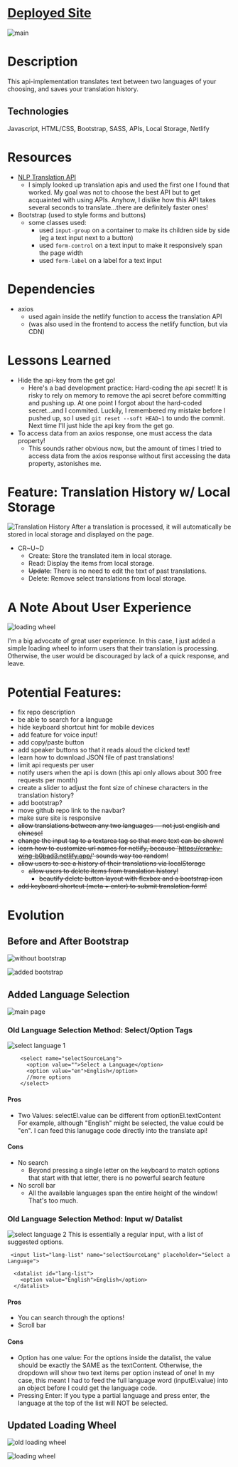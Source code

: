 # [Deployed Site](https://translate-api.netlify.app/)

![main](./github_images/main-page.png)

# Description

This api-implementation translates text between two languages of your choosing, and saves your translation history.

## Technologies

Javascript, HTML/CSS, Bootstrap, SASS, APIs, Local Storage, Netlify

# Resources

- [NLP Translation API](https://rapidapi.com/gofitech/api/nlp-translation/)
  - I simply looked up translation apis and used the first one I found that worked. My goal was not to choose the best API but to get acquainted with using APIs. Anyhow, I dislike how this API takes several seconds to translate...there are definitely faster ones!
- Bootstrap (used to style forms and buttons)
  - some classes used:
    - used `input-group` on a container to make its children side by side (eg a text input next to a button)
    - used `form-control` on a text input to make it responsively span the page width
    - used `form-label` on a label for a text input

# Dependencies

- axios
  - used again inside the netlify function to access the translation API
  - (was also used in the frontend to access the netlify function, but via CDN)

# Lessons Learned

- Hide the api-key from the get go!
  - Here's a bad development practice: Hard-coding the api secret! It is risky to rely on memory to remove the api secret before committing and pushing up. At one point I forgot about the hard-coded secret...and I commited. Luckily, I remembered my mistake before I pushed up, so I used `git reset --soft HEAD~1` to undo the commit. Next time I'll just hide the api key from the get go.
- To access data from an axios response, one must access the data property!
  - This sounds rather obvious now, but the amount of times I tried to access data from the axios response without first accessing the data property, astonishes me.

# Feature: Translation History w/ Local Storage

![Translation History](./github_images/translation-history.png)
After a translation is processed, it will automatically be stored in local storage and displayed on the page.

- CR~U~D
  - Create: Store the translated item in local storage.
  - Read: Display the items from local storage.
  - ~~Update~~: There is no need to edit the text of past translations.
  - Delete: Remove select translations from local storage.

# A Note About User Experience

![loading wheel](./github_images/loading.png)

I'm a big advocate of great user experience. In this case, I just added a simple loading wheel to inform users that their translation is processing. Otherwise, the user would be discouraged by lack of a quick response, and leave.

# Potential Features:

- fix repo description
- be able to search for a language
- hide keyboard shortcut hint for mobile devices
- add feature for voice input!
- add copy/paste button
- add speaker buttons so that it reads aloud the clicked text!
- learn how to download JSON file of past translations!
- limit api requests per user
- notify users when the api is down (this api only allows about 300 free requests per month)
- create a slider to adjust the font size of chinese characters in the translation history?
- add bootstrap?
- move github repo link to the navbar?
- make sure site is responsive
- ~~allow translations between any two languages -- not just english and chinese!~~
- ~~change the input tag to a textarea tag so that more text can be shown!~~
- ~~learn how to customize url names for netlify, because 'https://cranky-wing-b0bad3.netlify.app/' sounds way too random!~~
- ~~allow users to see a history of their translations via localStorage~~
  - ~~allow users to delete items from translation history!~~
    - ~~beautify delete button layout with flexbox and a bootstrap icon~~
- ~~add keyboard shortcut (meta + enter) to submit translation form!~~

# Evolution

## Before and After Bootstrap

![without bootstrap](./github_images/evolution/bootstrap-wo.png)

![added bootstrap](./github_images/evolution/bootstrap-with.png)

## Added Language Selection

![main page](./github_images/main-page.png)

### Old Language Selection Method: Select/Option Tags

![select language 1](./github_images/evolution/select-lang-1.png)

```
    <select name="selectSourceLang">
      <option value="">Select a Language</option>
      <option value="en">English</option>
      //more options
    </select>
```

#### Pros

- Two Values: selectEl.value can be different from optionEl.textContent For example, although "English" might be selected, the value could be "en". I can feed this lanugage code directly into the translate api!

#### Cons

- No search
  - Beyond pressing a single letter on the keyboard to match options that start with that letter, there is no powerful search feature
- No scroll bar
  - All the available languages span the entire height of the window! That's too much.

### Old Language Selection Method: Input w/ Datalist

![select language 2](./github_images/evolution/select-lang-2.png)
This is essentially a regular input, with a list of suggested options.

```
 <input list="lang-list" name="selectSourceLang" placeholder="Select a Language">

  <datalist id="lang-list">
    <option value="English">English</option>
  </datalist>

```

#### Pros

- You can search through the options!
- Scroll bar

#### Cons

- Option has one value: For the options inside the datalist, the value should be exactly the SAME as the textContent. Otherwise, the dropdown will show two text items per option instead of one! In my case, this meant I had to feed the full language word (inputEl.value) into an object before I could get the language code.
- Pressing Enter: If you type a partial language and press enter, the language at the top of the list will NOT be selected.

## Updated Loading Wheel

![old loading wheel](./github_images/evolution/old-loading.png)

![loading wheel](./github_images/evolution/loading.png)
